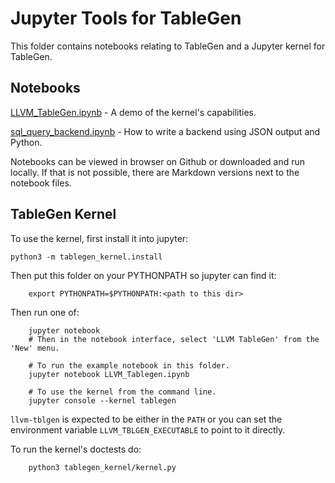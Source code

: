 # Jupyter Tools for TableGen

This folder contains notebooks relating to TableGen and a Jupyter kernel for
TableGen.

## Notebooks

[LLVM_TableGen.ipynb](LLVM_TableGen.ipynb) - A demo of the kernel's capabilities.

[sql_query_backend.ipynb](sql_query_backend.ipynb) - How to write a backend using
JSON output and Python.

Notebooks can be viewed in browser on Github or downloaded and run locally. If
that is not possible, there are Markdown versions next to the notebook files.

## TableGen Kernel

To use the kernel, first install it into jupyter:

    python3 -m tablegen_kernel.install

Then put this folder on your PYTHONPATH so jupyter can find it:

```shell
    export PYTHONPATH=$PYTHONPATH:<path to this dir>
```

Then run one of:

```shell
    jupyter notebook
    # Then in the notebook interface, select 'LLVM TableGen' from the 'New' menu.

    # To run the example notebook in this folder.
    jupyter notebook LLVM_Tablegen.ipynb

    # To use the kernel from the command line.
    jupyter console --kernel tablegen
```

`llvm-tblgen` is expected to be either in the `PATH` or you can set
the environment variable `LLVM_TBLGEN_EXECUTABLE` to point to it directly.

To run the kernel's doctests do:

```shell
    python3 tablegen_kernel/kernel.py
```
